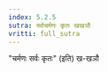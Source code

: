 ```yaml
---
index: 5.2.5
sutra: सर्वचर्मणः कृतः खखञौ
vritti: full_sutra
---
```


"चर्मणः सर्वः कृतः" (इति) ख-खञौ